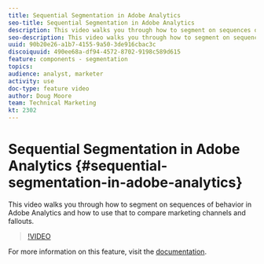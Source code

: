 ```yaml
---
title: Sequential Segmentation in Adobe Analytics
seo-title: Sequential Segmentation in Adobe Analytics
description: This video walks you through how to segment on sequences of behavior in Adobe Analytics and how to use that to compare marketing channels and fallouts.
seo-description: This video walks you through how to segment on sequences of behavior in Adobe Analytics and how to use that to compare marketing channels and fallouts.
uuid: 90b20e26-a1b7-4155-9a50-3de916cbac3c
discoiquuid: 490ee68a-df94-4572-8702-9198c589d615
feature: components - segmentation
topics: 
audience: analyst, marketer
activity: use
doc-type: feature video
author: Doug Moore
team: Technical Marketing
kt: 2302
---
```


# Sequential Segmentation in Adobe Analytics {#sequential-segmentation-in-adobe-analytics}

This video walks you through how to segment on sequences of behavior in Adobe Analytics and how to use that to compare marketing channels and fallouts.

>[!VIDEO](https://video.tv.adobe.com/v/25405/?quality=12)

For more information on this feature, visit the [documentation](https://marketing.adobe.com/resources/help/en_US/analytics/segment/index.html?f=seg_build_ui).
